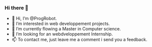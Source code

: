 ### Hi there 👋

- 👋 Hi, I’m @ProgRobot.
- 👀 I’m interested in web developpement projects.
- 🌱 I’m currently flowing a Master in Computer science.
- 💞️ I’m looking for an webdveloppement Internship.
- 📫 To contact me, just leave me a comment i send you a feedback.

<!--
**ProgRobot/ProgRobot** is a ✨ _special_ ✨ repository because its `README.md` (this file) appears on your GitHub profile.

Here are some ideas to get you started:

- 🔭 I’m currently working on ...
- 🌱 I’m currently learning ...
- 👯 I’m looking to collaborate on ...
- 🤔 I’m looking for help with ...
- 💬 Ask me about ...
- 📫 How to reach me: ...
- 😄 Pronouns: ...
- ⚡ Fun fact: ...
-->
